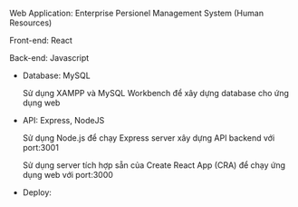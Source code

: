 Web Application: Enterprise Persionel Management System (Human Resources)

Front-end: React

Back-end: Javascript

- Database: MySQL

    Sử dụng XAMPP và MySQL Workbench để xây dựng database cho ứng dụng web 

- API: Express, NodeJS

    Sử dụng Node.js để chạy Express server xây dựng API backend với port:3001

    Sử dụng server tích hợp sẵn của Create React App (CRA) để chạy ứng dụng web với port:3000

- Deploy: 
